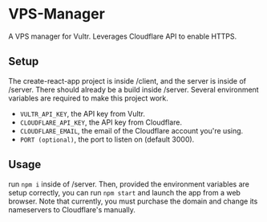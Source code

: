 # VPS-Manager
A VPS manager for Vultr. Leverages Cloudflare API to enable HTTPS.

## Setup
The create-react-app project is inside /client, and the server is inside of /server. There should already be a build inside /server. Several environment variables are required to make this project work.

- `VULTR_API_KEY`, the API key from Vultr.
- `CLOUDFLARE_API_KEY`, the API key from Cloudflare.
- `CLOUDFLARE_EMAIL`, the email of the Cloudflare account you're using.
- `PORT (optional)`, the port to listen on (default 3000).  

## Usage
run `npm i` inside of /server. Then, provided the environment variables are setup correctly, you can run `npm start` and launch the app from a web browser. Note that currently, you must purchase the domain and change its nameservers to Cloudflare's manually.
